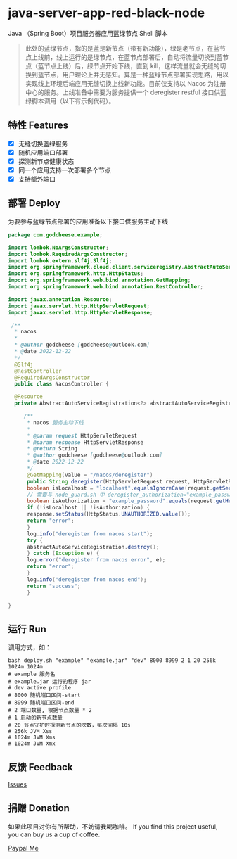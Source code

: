 # java-server-app-red-black-node
Java （Spring Boot）项目服务器应用蓝绿节点 Shell 脚本

> 此处的蓝绿节点，指的是蓝是新节点（带有新功能），绿是老节点，在蓝节点上线前，线上运行的是绿节点，在蓝节点部署后，自动将流量切换到蓝节点（蓝节点上线）后，绿节点开始下线，直到 kill，这样流量就会无缝的切换到蓝节点，用户理论上并无感知。算是一种蓝绿节点部署实现思路，用以实现线上环境后端应用无缝切换上线新功能。目前仅支持以 Nacos 为注册中心的服务。上线准备中需要为服务提供一个 deregister restful 接口供蓝绿脚本调用（以下有示例代码）。 

## 特性 Features

- [x] 无缝切换蓝绿服务
- [x] 随机应用端口部署
- [x] 探测新节点健康状态
- [x] 同一个应用支持一次部署多个节点
- [x] 支持额外端口

## 部署 Deploy

为要参与蓝绿节点部署的应用准备以下接口供服务主动下线

```java
package com.godcheese.example;

import lombok.NoArgsConstructor;
import lombok.RequiredArgsConstructor;
import lombok.extern.slf4j.Slf4j;
import org.springframework.cloud.client.serviceregistry.AbstractAutoServiceRegistration;
import org.springframework.http.HttpStatus;
import org.springframework.web.bind.annotation.GetMapping;
import org.springframework.web.bind.annotation.RestController;

import javax.annotation.Resource;
import javax.servlet.http.HttpServletRequest;
import javax.servlet.http.HttpServletResponse;

 /**
  * nacos
  *
  * @author godcheese [godcheese@outlook.com]
  * @date 2022-12-22
  */
  @Slf4j
  @RestController
  @RequiredArgsConstructor
  public class NacosController {

  @Resource
  private AbstractAutoServiceRegistration<?> abstractAutoServiceRegistration;

     /**
      * nacos 服务主动下线
      *
      * @param request HttpServletRequest
      * @param response HttpServletResponse
      * @return String
      * @author godcheese [godcheese@outlook.com]
      * @date 2022-12-22
      */
      @GetMapping(value = "/nacos/deregister")
      public String deregister(HttpServletRequest request, HttpServletResponse response) {
      boolean isLocalhost = "localhost".equalsIgnoreCase(request.getServerName());
      // 需要与 node_guard.sh 中 deregister_authorization="example_password" 的 example_password 一致才能正常工作
      boolean isAuthorization = "example_password".equals(request.getHeader("Authorization"));
      if (!isLocalhost || !isAuthorization) {
      response.setStatus(HttpStatus.UNAUTHORIZED.value());
      return "error";
      }
      log.info("deregister from nacos start");
      try {
      abstractAutoServiceRegistration.destroy();
      } catch (Exception e) {
      log.error("deregister from nacos error", e);
      return "error";
      }
      log.info("deregister from nacos end");
      return "success";
      }

}
```

## 运行 Run

调用方式，如：
```shell
bash deploy.sh "example" "example.jar" "dev" 8000 8999 2 1 20 256k 1024m 1024m
# example 服务名
# example.jar 运行的程序 jar
# dev active profile
# 8000 随机端口区间-start
# 8999 随机端口区间-end
# 2 端口数量, 根据节点数量 * 2
# 1 启动的新节点数量
# 20 节点守护时探测新节点的次数，每次间隔 10s
# 256k JVM Xss
# 1024m JVM Xms
# 1024m JVM Xmx
```

## 反馈 Feedback

[Issues](https://github.com/godcheese/java-server-app-red-black-node/issues)

## 捐赠 Donation

如果此项目对你有所帮助，不妨请我喝咖啡。
If you find this project useful, you can buy us a cup of coffee.

[Paypal Me](https://www.paypal.me/godcheese)
